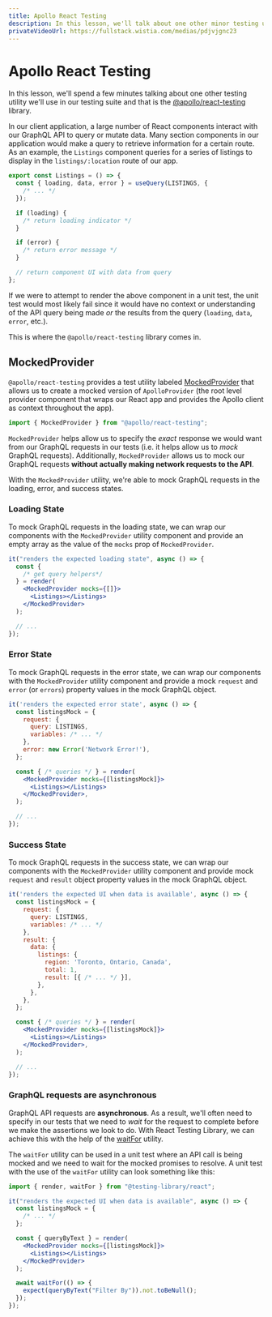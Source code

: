 ```yaml
---
title: Apollo React Testing
description: In this lesson, we'll talk about one other minor testing utility we'll use to help mock GraphQL requests in our tests - Apollo React Testing.
privateVideoUrl: https://fullstack.wistia.com/medias/pdjvjgnc23
---
```


# Apollo React Testing

In this lesson, we'll spend a few minutes talking about one other testing utility we'll use in our testing suite and that is the [@apollo/react-testing](https://www.apollographql.com/docs/react/api/react-testing/) library.

In our client application, a large number of React components interact with our GraphQL API to query or mutate data. Many section components in our application would make a query to retrieve information for a certain route. As an example, the `Listings` component queries for a series of listings to display in the `listings/:location` route of our app.

```jsx
export const Listings = () => {
  const { loading, data, error } = useQuery(LISTINGS, {
    /* ... */
  });

  if (loading) {
    /* return loading indicator */
  }

  if (error) {
    /* return error message */
  }

  // return component UI with data from query
};
```

If we were to attempt to render the above component in a unit test, the unit test would most likely fail since it would have no context or understanding of the API query being made _or_ the results from the query (`loading`, `data`, `error`, etc.).

This is where the `@apollo/react-testing` library comes in.

## MockedProvider

`@apollo/react-testing` provides a test utility labeled [MockedProvider](https://www.apollographql.com/docs/react/api/react-testing/#mockedprovider) that allows us to create a mocked version of `ApolloProvider` (the root level provider component that wraps our React app and provides the Apollo client as context throughout the app).

```js
import { MockedProvider } from "@apollo/react-testing";
```

`MockedProvider` helps allow us to specify the _exact_ response we would want from our GraphQL requests in our tests (i.e. it helps allow us to _mock_ GraphQL requests). Additionally, `MockedProvider` allows us to mock our GraphQL requests **without actually making network requests to the API**.

With the `MockedProvider` utility, we're able to mock GraphQL requests in the loading, error, and success states.

### Loading State

To mock GraphQL requests in the loading state, we can wrap our components with the `MockedProvider` utility component and provide an empty array as the value of the `mocks` prop of `MockedProvider`.

```jsx
it("renders the expected loading state", async () => {
  const {
    /* get query helpers*/
  } = render(
    <MockedProvider mocks={[]}>
      <Listings></Listings>
    </MockedProvider>
  );

  // ...
});
```

### Error State

To mock GraphQL requests in the error state, we can wrap our components with the `MockedProvider` utility component and provide a mock `request` and `error` (or `errors`) property values in the mock GraphQL object.

```jsx
it('renders the expected error state', async () => {
  const listingsMock = {
    request: {
      query: LISTINGS,
      variables: /* ... */
    },
    error: new Error('Network Error!'),
  };

  const { /* queries */ } = render(
    <MockedProvider mocks={[listingsMock]}>
      <Listings></Listings>
    </MockedProvider>,
  );

  // ...
});
```

### Success State

To mock GraphQL requests in the success state, we can wrap our components with the `MockedProvider` utility component and provide mock `request` and `result` object property values in the mock GraphQL object.

```jsx
it('renders the expected UI when data is available', async () => {
  const listingsMock = {
    request: {
      query: LISTINGS,
      variables: /* ... */
    },
    result: {
      data: {
        listings: {
          region: 'Toronto, Ontario, Canada',
          total: 1,
          result: [{ /* ... */ }],
        },
      },
    },
  };

  const { /* queries */ } = render(
    <MockedProvider mocks={[listingsMock]}>
      <Listings></Listings>
    </MockedProvider>,
  );

  // ...
});
```

### GraphQL requests are asynchronous

GraphQL API requests are **asynchronous**. As a result, we'll often need to specify in our tests that we need to _wait_ for the request to complete before we make the assertions we look to do. With React Testing Library, we can achieve this with the help of the [waitFor](https://testing-library.com/docs/dom-testing-library/api-async#waitfor) utility.

The `waitFor` utility can be used in a unit test where an API call is being mocked and we need to wait for the mocked promises to resolve. A unit test with the use of the `waitFor` utility can look something like this:

```jsx
import { render, waitFor } from "@testing-library/react";

it("renders the expected UI when data is available", async () => {
  const listingsMock = {
    /* ... */
  };

  const { queryByText } = render(
    <MockedProvider mocks={[listingsMock]}>
      <Listings></Listings>
    </MockedProvider>
  );

  await waitFor(() => {
    expect(queryByText("Filter By")).not.toBeNull();
  });
});
```
